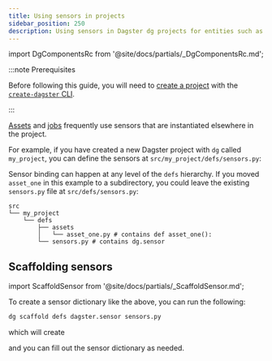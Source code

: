 ```yaml
---
title: Using sensors in projects
sidebar_position: 250
description: Using sensors in Dagster dg projects for entities such as assets and jobs.
---
```


import DgComponentsRc from '@site/docs/partials/\_DgComponentsRc.md';

<DgComponentsRc />

:::note Prerequisites

Before following this guide, you will need to [create a project](/guides/build/projects/creating-a-new-project) with the [`create-dagster` CLI](/api/dg/create-dagster).

:::

[Assets](/guides/build/assets) and [jobs](/guides/build/jobs) frequently use sensors that are instantiated elsewhere in the project.

For example, if you have created a new Dagster project with `dg` called `my_project`, you can define the sensors at `src/my_project/defs/sensors.py`:

Sensor binding can happen at any level of the `defs` hierarchy. If you moved `asset_one` in this example to a subdirectory, you could leave the existing `sensors.py` file at `src/defs/sensors.py`:

```
src
└── my_project
    └── defs
        ├── assets
        │   └── asset_one.py # contains def asset_one():
        └── sensors.py # contains dg.sensor
```

## Scaffolding sensors

import ScaffoldSensor from '@site/docs/partials/\_ScaffoldSensor.md';

<ScaffoldSensor />

To create a sensor dictionary like the above, you can run the following:

```bash
dg scaffold defs dagster.sensor sensors.py
```

which will create

<CodeExample
  path="docs_snippets/docs_snippets/concepts/automate/scaffolded-sensor-defs.py"
  title="src/<project_name>/defs/sensors.py"
/>

and you can fill out the sensor dictionary as needed.
